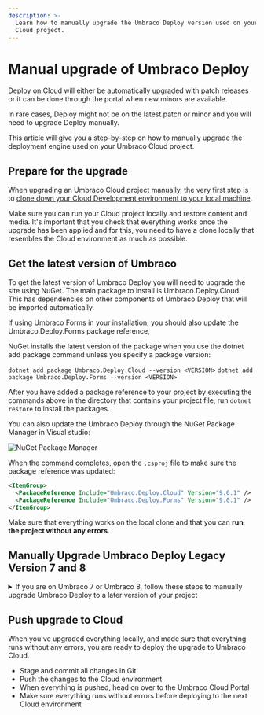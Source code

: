 ```yaml
---
description: >-
  Learn how to manually upgrade the Umbraco Deploy version used on your Umbraco
  Cloud project.
---
```


# Manual upgrade of Umbraco Deploy

Deploy on Cloud will either be automatically upgraded with patch releases or it can be done through the portal when new minors are available.

In rare cases, Deploy might not be on the latest patch or minor and you will need to upgrade Deploy manually.

This article will give you a step-by-step on how to manually upgrade the deployment engine used on your Umbraco Cloud project.

## Prepare for the upgrade

When upgrading an Umbraco Cloud project manually, the very first step is to [clone down your Cloud Development environment to your local machine](../../../build-and-customize-your-solution/working-locally.md).

Make sure you can run your Cloud project locally and restore content and media. It's important that you check that everything works once the upgrade has been applied and for this, you need to have a clone locally that resembles the Cloud environment as much as possible.

## Get the latest version of Umbraco

To get the latest version of Umbraco Deploy you will need to upgrade the site using NuGet. The main package to install is Umbraco.Deploy.Cloud. This has dependencies on other components of Umbraco Deploy that will be imported automatically.

If using Umbraco Forms in your installation, you should also update the Umbraco.Deploy.Forms package reference,

NuGet installs the latest version of the package when you use the dotnet add package command unless you specify a package version:

`dotnet add package Umbraco.Deploy.Cloud --version <VERSION>` `dotnet add package Umbraco.Deploy.Forms --version <VERSION>`

After you have added a package reference to your project by executing the commands above in the directory that contains your project file, run `dotnet restore` to install the packages.

You can also update the Umbraco Deploy through the NuGet Package Manager in Visual studio:

![NuGet Package Manager](<../../../product-upgrades/manual-upgrades/images/Manage_packages (1).png>)

When the command completes, open the `.csproj` file to make sure the package reference was updated:

```xml
<ItemGroup>
  <PackageReference Include="Umbraco.Deploy.Cloud" Version="9.0.1" />
  <PackageReference Include="Umbraco.Deploy.Forms" Version="9.0.1" />
</ItemGroup>
```

Make sure that everything works on the local clone and that you can **run the project without any errors**.

## Manually Upgrade Umbraco Deploy Legacy Version 7 and 8

<details>

<summary>If you are on Umbraco 7 or Umbraco 8, follow these steps to manually upgrade Umbraco Deploy to a later version of your project</summary>

1. Download **Storage Explorer** here: [https://azure.microsoft.com/en-us/products/storage/storage-explorer](https://azure.microsoft.com/en-us/products/storage/storage-explorer) and install it.
2. Click the **"Plug"** Button (Open Connect Dialog):\
   ![Click the "Plug" Button (Open Connect Dialog)](<../../../.gitbook/assets/image (1) (1) (1) (1) (1) (1).png>)

3) Choose **"Blob container or directory"**:![](<../../../.gitbook/assets/image (1) (1) (1) (1) (1) (1) (1).png>)

4. Choose **"Anonymously"** when prompted on how you will connect to the blob container.![](<../../../.gitbook/assets/image (2) (1) (1) (1) (1) (1).png>)

5) Enter `https://umbraconightlies.blob.core.windows.net/umbraco-deploy-release` in the **Blob container or directory URL.**

<img src="../../../.gitbook/assets/image (3) (1) (1) (1) (1).png" alt="" data-size="original">

6. You will then get a list of files available to download:

<img src="../../../.gitbook/assets/image (4) (1) (1) (1) (1).png" alt="" data-size="original">

7. Download the latest version of Umbraco Deploy. Check [Product Dependencies](https://docs.umbraco.com/umbraco-cloud/product-upgrades/product-dependencies) to be sure you download the correct version of Deploy.
8. Download the to your computer
9. Unzip the file on your computer
10. Copy/Paste the files from the unzipped folder to your local project folder You should not overwrite the following files:

    ```
        Config/UmbracoDeploy.config
        Config/UmbracoDeploy.Settings.config
    ```
11. Run the project locally - make sure it runs without any errors
12. Commit and deploy the changes to the Cloud environment
13. Again, make sure everything runs without errors before deploying to the next Cloud environment

</details>

## Push upgrade to Cloud

When you've upgraded everything locally, and made sure that everything runs without any errors, you are ready to deploy the upgrade to Umbraco Cloud.

* Stage and commit all changes in Git
* Push the changes to the Cloud environment
* When everything is pushed, head on over to the Umbraco Cloud Portal
* Make sure everything runs without errors before deploying to the next Cloud environment

